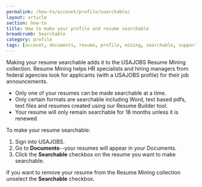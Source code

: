 ```yaml
---
permalink: /how-to/account/profile/searchable/
layout: article
section: how-to
title: How to make your profile and resume searchable
breadcrumb: Searchable
category: profile
tags: [account, documents, resume, profile, mining, searchable, support-resume]
---
```


Making your resume searchable adds it to the USAJOBS Resume Mining collection. Resume Mining helps HR specialists and hiring managers from federal agencies look for applicants (with a USAJOBS profile) for their job announcements.

* Only one of your resumes can be made searchable at a time.
* Only certain formats are searchable including Word, text based pdfs, text files and resumes created using our Resume Builder tool.
* Your resume will only remain searchable for 18 months unless it is renewed.

To make your resume searchable:

1. Sign into USAJOBS.
2. Go to **Documents**--your resumes will appear in your Documents.
2. Click the **Searchable** checkbox on the resume you want to make searchable.

If you want to remove your resume from the Resume Mining collection unselect the **Searchable** checkbox.
